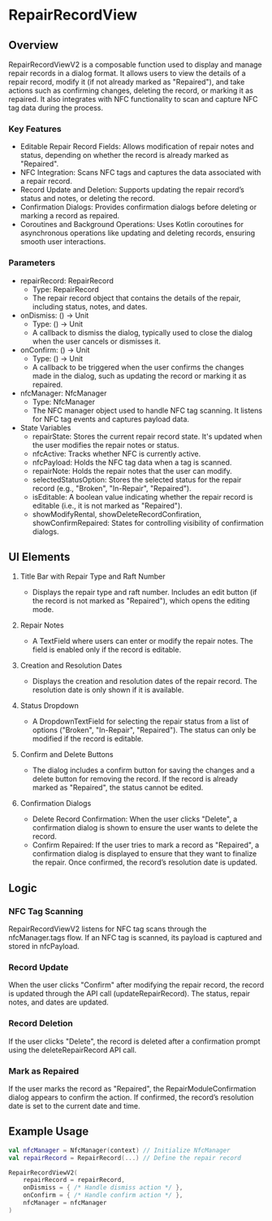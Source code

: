 # RepairRecordView
## Overview

RepairRecordViewV2 is a composable function used to display and manage repair records in a dialog format. It allows users to view the details of a repair record, modify it (if not already marked as "Repaired"), and take actions such as confirming changes, deleting the record, or marking it as repaired. It also integrates with NFC functionality to scan and capture NFC tag data during the process.
### Key Features
- Editable Repair Record Fields: Allows modification of repair notes and status, depending on whether the record is already marked as "Repaired".
- NFC Integration: Scans NFC tags and captures the data associated with a repair record.
- Record Update and Deletion: Supports updating the repair record’s status and notes, or deleting the record.
- Confirmation Dialogs: Provides confirmation dialogs before deleting or marking a record as repaired.
- Coroutines and Background Operations: Uses Kotlin coroutines for asynchronous operations like updating and deleting records, ensuring smooth user interactions.

### Parameters
- repairRecord: RepairRecord
    - Type: RepairRecord
    - The repair record object that contains the details of the repair, including status, notes, and dates.
- onDismiss: () -> Unit
    - Type: () -> Unit
    - A callback to dismiss the dialog, typically used to close the dialog when the user cancels or dismisses it.
- onConfirm: () -> Unit
    - Type: () -> Unit
    - A callback to be triggered when the user confirms the changes made in the dialog, such as updating the record or marking it as repaired.
- nfcManager: NfcManager
    - Type: NfcManager
    - The NFC manager object used to handle NFC tag scanning. It listens for NFC tag events and captures payload data.
- State Variables
    - repairState: Stores the current repair record state. It's updated when the user modifies the repair notes or status.
    - nfcActive: Tracks whether NFC is currently active.
    - nfcPayload: Holds the NFC tag data when a tag is scanned.
    - repairNote: Holds the repair notes that the user can modify.
    - selectedStatusOption: Stores the selected status for the repair record (e.g., "Broken", "In-Repair", "Repaired").
    - isEditable: A boolean value indicating whether the repair record is editable (i.e., it is not marked as "Repaired").
    - showModifyRental, showDeleteRecordConfiration, showConfirmRepaired: States for controlling visibility of confirmation dialogs.

## UI Elements
1. Title Bar with Repair Type and Raft Number
    - Displays the repair type and raft number.
    Includes an edit button (if the record is not marked as "Repaired"), which opens the editing mode.

2. Repair Notes
    - A TextField where users can enter or modify the repair notes. The field is enabled only if the record is editable.

3. Creation and Resolution Dates
    - Displays the creation and resolution dates of the repair record. The resolution date is only shown if it is available.

4. Status Dropdown
    - A DropdownTextField for selecting the repair status from a list of options ("Broken", "In-Repair", "Repaired"). The status can only be modified if the record is editable.

5. Confirm and Delete Buttons
    - The dialog includes a confirm button for saving the changes and a delete button for removing the record. If the record is already marked as "Repaired", the status cannot be edited.

6. Confirmation Dialogs
    - Delete Record Confirmation: When the user clicks "Delete", a confirmation dialog is shown to ensure the user wants to delete the record.
    - Confirm Repaired: If the user tries to mark a record as "Repaired", a confirmation dialog is displayed to ensure that they want to finalize the repair. Once confirmed, the record’s resolution date is updated.

## Logic
### NFC Tag Scanning

RepairRecordViewV2 listens for NFC tag scans through the nfcManager.tags flow. If an NFC tag is scanned, its payload is captured and stored in nfcPayload.
### Record Update

When the user clicks "Confirm" after modifying the repair record, the record is updated through the API call (updateRepairRecord). The status, repair notes, and dates are updated.
### Record Deletion

If the user clicks "Delete", the record is deleted after a confirmation prompt using the deleteRepairRecord API call.
### Mark as Repaired

If the user marks the record as "Repaired", the RepairModuleConfirmation dialog appears to confirm the action. If confirmed, the record’s resolution date is set to the current date and time.
## Example Usage

```kotlin
val nfcManager = NfcManager(context) // Initialize NfcManager
val repairRecord = RepairRecord(...) // Define the repair record

RepairRecordViewV2(
    repairRecord = repairRecord,
    onDismiss = { /* Handle dismiss action */ },
    onConfirm = { /* Handle confirm action */ },
    nfcManager = nfcManager
)
```